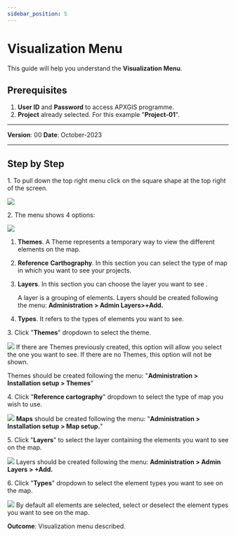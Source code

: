 ```yaml
---
sidebar_position: 5
---
```

# Visualization Menu

This guide will help you understand the **Visualization Menu**.

## **Prerequisites**
1.	**User ID** and **Password** to access APXGIS programme.
2. **Project** already selected. For this example "**Project-01**".


------------

**Version**: 00
**Date**: October-2023

------------
## **Step by Step**

1\. To pull down the top right menu click on the square shape at the top right of the screen.

![](/img/GEN-MEN-02/GEN-MEN-02-STP-01.png)


2\. The menu shows 4 options:

![](/img/GEN-MEN-02/GEN-MEN-02-STP-02.png)
1. **Themes**. A Theme represents a temporary way to view the different elements on the map.

2. **Reference** **Carthography**. In this section you can select the type of map in which you want to see your projects.

3. **Layers**. In this section you can choose the layer you want to see .

   A layer is a grouping of elements. Layers should be created following the menu: **Administration &gt; Admin Layers&gt;+Add.**

4. **Types**. It refers to the types of elements you want to see. 


3\. Click "**Themes**" dropdown to select the theme. 

![](/img/GEN-MEN-02/GEN-MEN-02-STP-03.png)
If there are Themes previously created, this option will allow you select the one you want to see. If there are no Themes, this option will not be shown.

Themes should be created following the menu: "**Administration &gt; Installation setup &gt; Themes**"


4\. Click "**Reference cartography**" dropdown to select the type of map you wish to use.

![](/img/GEN-MEN-02/GEN-MEN-02-STP-04.png)
**Maps** should be created following the menu: "**Administration &gt; Installation setup &gt; Map setup.**"


5\. Click "**Layers**" to select the layer containing the elements you want to see on the map.

![](/img/GEN-MEN-02/GEN-MEN-02-STP-05.png)
Layers should be created following the menu: **Administration &gt; Admin Layers &gt; +Add.**


6\. Click "**Types**" dropdown to select the element types you want to see on the map. 

![](/img/GEN-MEN-02/GEN-MEN-02-STP-06.png)
By default all elements are selected, select or deselect the element types you want to see on the map.


**Outcome**: Visualization menu described.
